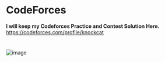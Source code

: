 # CodeForces
**I will keep my Codeforces Practice and Contest Solution Here.**
https://codeforces.com/profile/knockcat
#

![image](https://user-images.githubusercontent.com/85362504/166392444-9172644c-397f-496d-9dec-e55407b4de5b.png)
